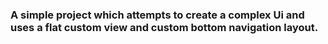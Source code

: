 ### A simple project which attempts to create a complex Ui and uses a flat custom view and custom bottom navigation layout. 
